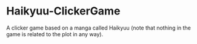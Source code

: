 # Haikyuu-ClickerGame

A clicker game based on a manga called Haikyuu (note that nothing in the game is related to the plot in any way).
